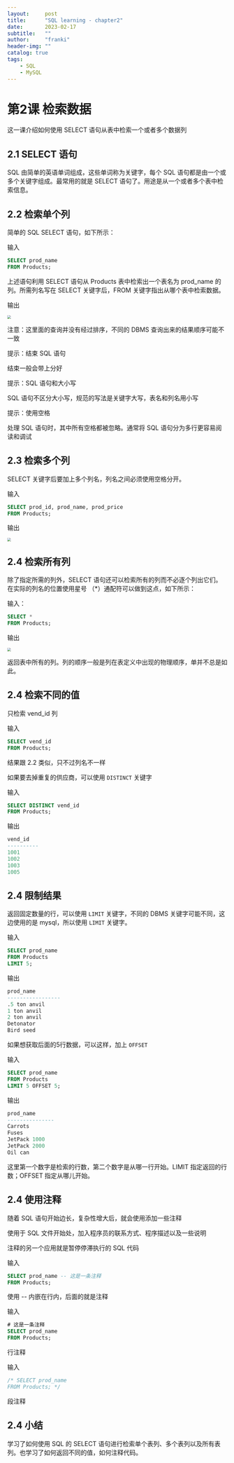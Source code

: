```yaml
---
layout:     post
title:      "SQL learning - chapter2"
date:       2023-02-17
subtitle:   ""
author:     "franki"
header-img: ""
catalog: true
tags:
    - SQL
    - MySQL
---
```


# 第2课 检索数据

这一课介绍如何使用 SELECT 语句从表中检索一个或者多个数据列

## 2.1 SELECT 语句

SQL 由简单的英语单词组成，这些单词称为关键字，每个 SQL 语句都是由一个或多个关键字组成。最常用的就是 SELECT 语句了。用途是从一个或者多个表中检索信息。

## 2.2 检索单个列

简单的 SQL SELECT 语句，如下所示：

输入

```sql
SELECT prod_name
FROM Products;
```

上述语句利用 SELECT 语句从 Products 表中检索出一个表名为 prod_name 的列。所需列名写在 SELECT 关键字后，FROM 关键字指出从哪个表中检索数据。

输出

<img src="images/2.2-select-single.jpg" style="zoom:50%" />

注意：这里面的查询并没有经过排序，不同的 DBMS 查询出来的结果顺序可能不一致

提示：结束 SQL 语句

结束一般会带上分好

提示：SQL 语句和大小写

SQL 语句不区分大小写，规范的写法是关键字大写，表名和列名用小写

提示：使用空格

处理 SQL 语句时，其中所有空格都被忽略。通常将 SQL 语句分为多行更容易阅读和调试

## 2.3 检索多个列

SELECT 关键字后要加上多个列名，列名之间必须使用空格分开。

输入

```sql
SELECT prod_id, prod_name, prod_price
FROM Products;
```

输出

<img src="images/2.3-select-multi.jpg" style="zoom:50%" />

## 2.4 检索所有列

除了指定所需的列外，SELECT 语句还可以检索所有的列而不必逐个列出它们。在实际的列名的位置使用星号 （*）通配符可以做到这点，如下所示：

输入：

```sql
SELECT *
FROM Products;
```

输出

<img src="images/2.4-select-*.jpg" style="zoom:50%" />

返回表中所有的列。列的顺序一般是列在表定义中出现的物理顺序，单并不总是如此。

## 2.4 检索不同的值

只检索 vend_id 列

输入

```sql
SELECT vend_id
FROM Products;
```

结果跟 2.2 类似，只不过列名不一样

如果要去掉重复的供应商，可以使用 `DISTINCT` 关键字

输入

```sql
SELECT DISTINCT vend_id
FROM Products;
```

输出

```sql
vend_id
----------
1001
1002
1003
1005
```

## 2.4 限制结果

返回固定数量的行，可以使用 `LIMIT` 关键字，不同的 DBMS 关键字可能不同，这边使用的是 mysql，所以使用 `LIMIT` 关键字。

输入

```sql
SELECT prod_name
FROM Products
LIMIT 5;
```

输出

```sql
prod_name
-----------------
.5 ton anvil
1 ton anvil
2 ton anvil
Detonator
Bird seed
```

如果想获取后面的5行数据，可以这样，加上 `OFFSET`

输入

```sql
SELECT prod_name
FROM Products
LIMIT 5 OFFSET 5;
```

输出

```sql
prod_name
---------------
Carrots
Fuses
JetPack 1000
JetPack 2000
Oil can
```

这里第一个数字是检索的行数，第二个数字是从哪一行开始。LIMIT 指定返回的行数；OFFSET 指定从哪儿开始。

## 2.4 使用注释

随着 SQL 语句开始边长，复杂性增大后，就会使用添加一些注释

使用于 SQL 文件开始处，加入程序员的联系方式、程序描述以及一些说明

注释的另一个应用就是暂停停滞执行的 SQL 代码

输入

```sql
SELECT prod_name -- 这是一条注释
FROM Products;
```

使用 -- 内嵌在行内，后面的就是注释

输入

```sql
# 这是一条注释
SELECT prod_name
FROM Products;
```

行注释

输入

```sql
/* SELECT prod_name
FROM Products; */
```

段注释

## 2.4 小结

学习了如何使用 SQL 的 SELECT 语句进行检索单个表列、多个表列以及所有表列。也学习了如何返回不同的值，如何注释代码。
